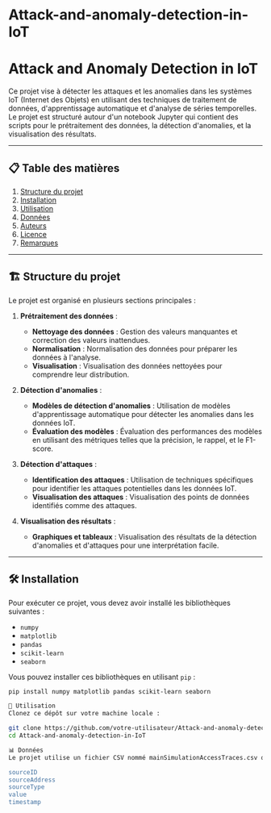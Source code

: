 # Attack-and-anomaly-detection-in-IoT
# Attack and Anomaly Detection in IoT

Ce projet vise à détecter les attaques et les anomalies dans les systèmes IoT (Internet des Objets) en utilisant des techniques de traitement de données, d'apprentissage automatique et d'analyse de séries temporelles. Le projet est structuré autour d'un notebook Jupyter qui contient des scripts pour le prétraitement des données, la détection d'anomalies, et la visualisation des résultats.

---

## 📋 Table des matières

1. [Structure du projet](#structure-du-projet)
2. [Installation](#installation)
3. [Utilisation](#utilisation)
4. [Données](#données)
5. [Auteurs](#auteurs)
6. [Licence](#licence)
7. [Remarques](#remarques)

---

## 🏗️ Structure du projet

Le projet est organisé en plusieurs sections principales :

1. **Prétraitement des données** :
   - **Nettoyage des données** : Gestion des valeurs manquantes et correction des valeurs inattendues.
   - **Normalisation** : Normalisation des données pour préparer les données à l'analyse.
   - **Visualisation** : Visualisation des données nettoyées pour comprendre leur distribution.

2. **Détection d'anomalies** :
   - **Modèles de détection d'anomalies** : Utilisation de modèles d'apprentissage automatique pour détecter les anomalies dans les données IoT.
   - **Évaluation des modèles** : Évaluation des performances des modèles en utilisant des métriques telles que la précision, le rappel, et le F1-score.

3. **Détection d'attaques** :
   - **Identification des attaques** : Utilisation de techniques spécifiques pour identifier les attaques potentielles dans les données IoT.
   - **Visualisation des attaques** : Visualisation des points de données identifiés comme des attaques.

4. **Visualisation des résultats** :
   - **Graphiques et tableaux** : Visualisation des résultats de la détection d'anomalies et d'attaques pour une interprétation facile.

---

## 🛠️ Installation

Pour exécuter ce projet, vous devez avoir installé les bibliothèques suivantes :

- `numpy`
- `matplotlib`
- `pandas`
- `scikit-learn`
- `seaborn`

Vous pouvez installer ces bibliothèques en utilisant `pip` :

```bash
pip install numpy matplotlib pandas scikit-learn seaborn

🚀 Utilisation
Clonez ce dépôt sur votre machine locale :

git clone https://github.com/votre-utilisateur/Attack-and-anomaly-detection-in-IoT.git
cd Attack-and-anomaly-detection-in-IoT

📊 Données
Le projet utilise un fichier CSV nommé mainSimulationAccessTraces.csv qui contient des données simulées d'accès IoT. Ce fichier inclut plusieurs colonnes telles que :

sourceID
sourceAddress
sourceType
value
timestamp
